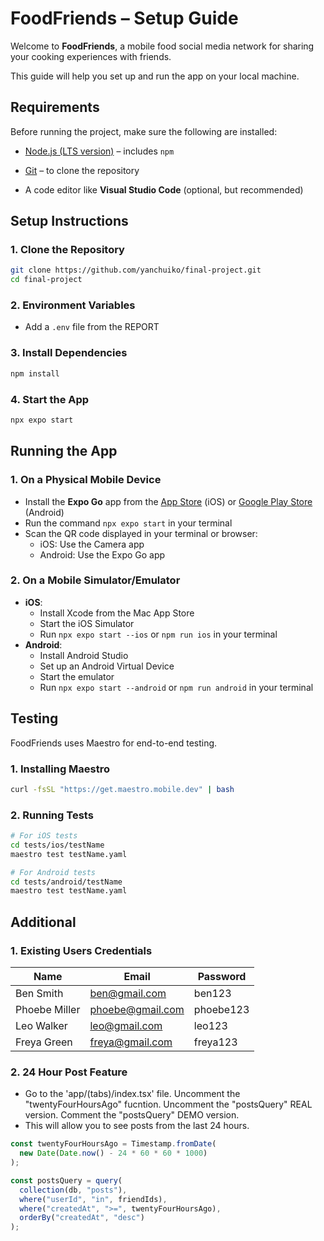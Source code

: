 # FoodFriends – Setup Guide

Welcome to **FoodFriends**, a mobile food social media network for sharing your cooking experiences with friends.

This guide will help you set up and run the app on your local machine.

## Requirements

Before running the project, make sure the following are installed:

- [Node.js (LTS version)](https://nodejs.org/) – includes `npm`
- [Git](https://git-scm.com/) – to clone the repository

- A code editor like **Visual Studio Code** (optional, but recommended)

## Setup Instructions

### 1. Clone the Repository

```bash
git clone https://github.com/yanchuiko/final-project.git
cd final-project
```

### 2. Environment Variables

- Add a `.env` file from the REPORT

### 3. Install Dependencies

```bash
npm install
```

### 4. Start the App

```bash
npx expo start
```

## Running the App

### 1. On a Physical Mobile Device

- Install the **Expo Go** app from the [App Store](https://apps.apple.com/app/apple-store/id982107779) (iOS) or [Google Play Store](https://play.google.com/store/apps/details?id=host.exp.exponent) (Android)
- Run the command `npx expo start` in your terminal
- Scan the QR code displayed in your terminal or browser:
  - iOS: Use the Camera app
  - Android: Use the Expo Go app

### 2. On a Mobile Simulator/Emulator

- **iOS**:
  - Install Xcode from the Mac App Store
  - Start the iOS Simulator
  - Run `npx expo start --ios` or `npm run ios` in your terminal
- **Android**:
  - Install Android Studio
  - Set up an Android Virtual Device
  - Start the emulator
  - Run `npx expo start --android` or `npm run android` in your terminal

## Testing

FoodFriends uses Maestro for end-to-end testing.

### 1. Installing Maestro

```bash
curl -fsSL "https://get.maestro.mobile.dev" | bash
```

### 2. Running Tests

```bash
# For iOS tests
cd tests/ios/testName
maestro test testName.yaml

# For Android tests
cd tests/android/testName
maestro test testName.yaml
```

## Additional

### 1. Existing Users Credentials

| **Name**      | **Email**        | **Password** |
| ------------- | ---------------- | ------------ |
| Ben Smith     | ben@gmail.com    | ben123       |
| Phoebe Miller | phoebe@gmail.com | phoebe123    |
| Leo Walker    | leo@gmail.com    | leo123       |
| Freya Green   | freya@gmail.com  | freya123     |

### 2. 24 Hour Post Feature

- Go to the 'app/(tabs)/index.tsx' file. Uncomment the "twentyFourHoursAgo" fucntion. Uncomment the "postsQuery" REAL version. Comment the "postsQuery" DEMO version.
- This will allow you to see posts from the last 24 hours.

```javascript
const twentyFourHoursAgo = Timestamp.fromDate(
  new Date(Date.now() - 24 * 60 * 60 * 1000)
);
```

```javascript
const postsQuery = query(
  collection(db, "posts"),
  where("userId", "in", friendIds),
  where("createdAt", ">=", twentyFourHoursAgo),
  orderBy("createdAt", "desc")
);
```
